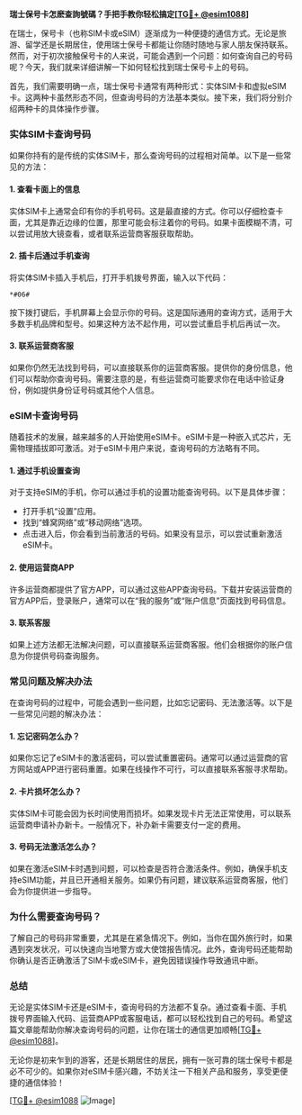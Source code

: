 **瑞士保号卡怎麽查詢號碼？手把手教你轻松搞定[[TG💪+ @esim1088](https://t.me/s/esim1088)]**

在瑞士，保号卡（也称SIM卡或eSIM）逐渐成为一种便捷的通信方式。无论是旅游、留学还是长期居住，使用瑞士保号卡都能让你随时随地与家人朋友保持联系。然而，对于初次接触保号卡的人来说，可能会遇到一个问题：如何查询自己的号码呢？今天，我们就来详细讲解一下如何轻松找到瑞士保号卡上的号码。

首先，我们需要明确一点，瑞士保号卡通常有两种形式：实体SIM卡和虚拟eSIM卡。这两种卡虽然形态不同，但查询号码的方法基本类似。接下来，我们将分别介绍两种卡的具体操作步骤。

### **实体SIM卡查询号码**

如果你持有的是传统的实体SIM卡，那么查询号码的过程相对简单。以下是一些常见的方法：

#### **1. 查看卡面上的信息**
实体SIM卡上通常会印有你的手机号码。这是最直接的方式。你可以仔细检查卡面，尤其是靠近边缘的位置，那里可能会标注着你的号码。如果卡面模糊不清，可以尝试用放大镜查看，或者联系运营商客服获取帮助。

#### **2. 插卡后通过手机查询**
将实体SIM卡插入手机后，打开手机拨号界面，输入以下代码：
```
*#06#
```
按下拨打键后，手机屏幕上会显示你的号码。这是国际通用的查询方式，适用于大多数手机品牌和型号。如果这种方法不起作用，可以尝试重启手机后再试一次。

#### **3. 联系运营商客服**
如果你仍然无法找到号码，可以直接联系你的运营商客服。提供你的身份信息，他们可以帮助你查询号码。需要注意的是，有些运营商可能要求你在电话中验证身份，例如提供身份证号码或其他个人信息。

### **eSIM卡查询号码**

随着技术的发展，越来越多的人开始使用eSIM卡。eSIM卡是一种嵌入式芯片，无需物理插拔即可激活。对于eSIM卡用户来说，查询号码的方法略有不同。

#### **1. 通过手机设置查询**
对于支持eSIM的手机，你可以通过手机的设置功能查询号码。以下是具体步骤：
- 打开手机“设置”应用。
- 找到“蜂窝网络”或“移动网络”选项。
- 点击进入后，你会看到当前激活的号码。如果没有显示，可以尝试重新激活eSIM卡。

#### **2. 使用运营商APP**
许多运营商都提供了官方APP，可以通过这些APP查询号码。下载并安装运营商的官方APP后，登录账户，通常可以在“我的服务”或“账户信息”页面找到号码信息。

#### **3. 联系客服**
如果上述方法都无法解决问题，可以直接联系运营商客服。他们会根据你的账户信息为你提供号码查询服务。

### **常见问题及解决办法**

在查询号码的过程中，可能会遇到一些问题，比如忘记密码、无法激活等。以下是一些常见问题的解决办法：

#### **1. 忘记密码怎么办？**
如果你忘记了eSIM卡的激活密码，可以尝试重置密码。通常可以通过运营商的官方网站或APP进行密码重置。如果在线操作不可行，可以直接联系客服寻求帮助。

#### **2. 卡片损坏怎么办？**
实体SIM卡可能会因为长时间使用而损坏。如果发现卡片无法正常使用，可以联系运营商申请补办新卡。一般情况下，补办新卡需要支付一定的费用。

#### **3. 号码无法激活怎么办？**
如果在激活eSIM卡时遇到问题，可以检查是否符合激活条件。例如，确保手机支持eSIM功能，并且已开通相关服务。如果仍有问题，建议联系运营商客服，他们会为你提供进一步指导。

### **为什么需要查询号码？**

了解自己的号码非常重要，尤其是在紧急情况下。例如，当你在国外旅行时，如果遇到突发状况，可以快速向当地警方或大使馆报告情况。此外，查询号码还能帮助你确认是否正确激活了SIM卡或eSIM卡，避免因错误操作导致通讯中断。

### **总结**

无论是实体SIM卡还是eSIM卡，查询号码的方法都不复杂。通过查看卡面、手机拨号界面输入代码、运营商APP或客服电话，都可以轻松找到自己的号码。希望这篇文章能帮助你解决查询号码的问题，让你在瑞士的通信更加顺畅[[TG💪+ @esim1088](https://t.me/s/esim1088)]。

无论你是初来乍到的游客，还是长期居住的居民，拥有一张可靠的瑞士保号卡都是必不可少的。如果你对eSIM卡感兴趣，不妨关注一下相关产品和服务，享受更便捷的通信体验！

[[TG💪+ @esim1088](https://t.me/s/esim1088) ![Image](https://i.postimg.cc/4NQfJmqS/Snipaste-2025-05-13-00-14-12.png)]
